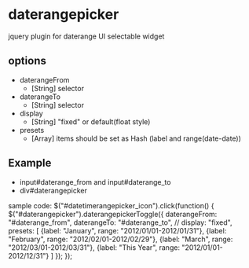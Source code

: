 daterangepicker
========================================

jquery plugin for daterange UI selectable widget

options
------------------------------------------------------------
- daterangeFrom
  - [String] selector
- daterangeTo
  - [String] selector
- display
  - [String] "fixed" or default(float style)
- presets
  - [Array]  items should be set as Hash (label and range(date-date))

Example
------------------------------------------------------------

- input#daterange_from and input#daterange_to
- div#daterangepicker

sample code:
  $("#datetimerangepicker_icon").click(function() {
    $("#daterangepicker").daterangepickerToggle({
      daterangeFrom: "#daterange_from",
      daterangeTo:   "#daterange_to",
      // display:       "fixed",
      presets: [
        {label: "January",   range: "2012/01/01-2012/01/31"},
        {label: "February",  range: "2012/02/01-2012/02/29"},
        {label: "March",     range: "2012/03/01-2012/03/31"},
        {label: "This Year", range: "2012/01/01-2012/12/31"}
      ]
    });
  });


